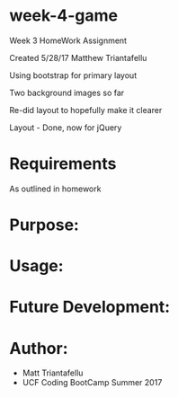 # week-4-game
Week 3 HomeWork Assignment

Created 5/28/17 Matthew Triantafellu

Using bootstrap for primary layout

Two background images so far

Re-did layout to hopefully make it clearer

Layout - Done, now for jQuery

# Requirements
As outlined in homework

# Purpose:


# Usage:
    
    
# Future Development:


# Author:
- Matt Triantafellu
- UCF Coding BootCamp Summer 2017
